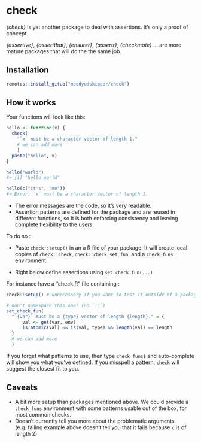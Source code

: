 
<!-- README.md is generated from README.Rmd. Please edit that file -->

# check

*{check}* is yet another package to deal with assertions. It’s only a
proof of concept.

*{assertive}*, *{assertthat}*, *{ensurer}*, *{assertr}*, *{checkmate}* …
are more mature packages that will do the the same job.

## Installation

``` r
remotes::install_gitub("moodyudskipper/check")
```

## How it works

Your functions will look like this:

``` r
hello <- function(x) {
  check(
    "`x` must be a character vector of length 1."
    # we can add more
    )
  paste("hello", x)
}

hello("world")
#> [1] "hello world"

hello(c("it's", "me"))
#> Error: `x` must be a character vector of length 1.
```

  - The error messages are the code, so it’s very readable.
  - Assertion patterns are defined for the package and are reused in
    different functions, so it is both enforcing consistency and leaving
    complete flexibility to the users.

To do so :

  - Paste `check::setup()` in an a R file of your package. It will
    create local copies of `check::check`, `check::check_set_fun`, and a
    `check_funs` environment

  - Right below define assertions using `set_check_fun(...)`

For instance have a “check.R” file containing :

``` r
check::setup() # unnecessary if you want to test it outside of a package

# don't namespace this one! (no `::`)
set_check_fun(
  "`{var}` must be a {type} vector of length {length}." = {
      val <- get(var, env)
      is.atomic(val) && is(val, type) && length(val) == length
  }
  # we can add more
  )
```

If you forget what patterns to use, then type `check_funs$` and
auto-complete will show you what you’ve defined. If you misspell a
pattern, `check` will suggest the closest fit to you.

## Caveats

  - A bit more setup than packages mentioned above. We could provide a
    `check_funs` environment with some patterns usable out of the box,
    for most common checks.
  - Doesn’t currently tell you more about the problematic arguments
    (e.g. failing example above doesn’t tell you that it fails because
    `x` is of length 2)
